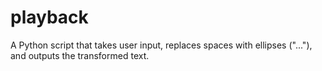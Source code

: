 # playback
A Python script that takes user input, replaces spaces with ellipses ("..."), and outputs the transformed text.

